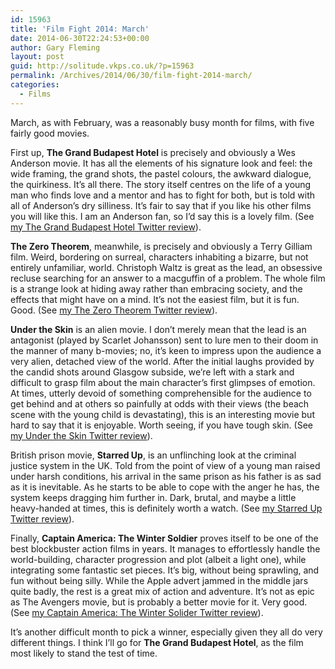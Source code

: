 ```yaml
---
id: 15963
title: 'Film Fight 2014: March'
date: 2014-06-30T22:24:53+00:00
author: Gary Fleming
layout: post
guid: http://solitude.vkps.co.uk/?p=15963
permalink: /Archives/2014/06/30/film-fight-2014-march/
categories:
  - Films
---
```

March, as with February, was a reasonably busy month for films, with five fairly good movies.

First up, **The Grand Budapest Hotel** is precisely and obviously a Wes Anderson movie. It has all the elements of his signature look and feel: the wide framing, the grand shots, the pastel colours, the awkward dialogue, the quirkiness. It&#8217;s all there. The story itself centres on the life of a young man who finds love and a mentor and has to fight for both, but is told with all of Anderson&#8217;s dry silliness. It&#8217;s fair to say that if you like his other films you will like this. I am an Anderson fan, so I&#8217;d say this is a lovely film. (See [my The Grand Budapest Hotel Twitter review](https://twitter.com/garyfleming/status/446046565753696256)).

**The Zero Theorem**, meanwhile, is precisely and obviously a Terry Gilliam film. Weird, bordering on surreal, characters inhabiting a bizarre, but not entirely unfamiliar, world. Christoph Waltz is great as the lead, an obsessive recluse searching for an answer to a macguffin of a problem. The whole film is a strange look at hiding away rather than embracing society, and the effects that might have on a mind. It&#8217;s not the easiest film, but it is fun. Good. (See [my The Zero Theorem Twitter review](https://twitter.com/garyfleming/status/446047551587110912)).

**Under the Skin** is an alien movie. I don&#8217;t merely mean that the lead is an antagonist (played by Scarlet Johansson) sent to lure men to their doom in the manner of many b-movies; no, it&#8217;s keen to impress upon the audience a very alien, detached view of the world. After the initial laughs provided by the candid shots around Glasgow subside, we&#8217;re left with a stark and difficult to grasp film about the main character&#8217;s first glimpses of emotion. At times, utterly devoid of something comprehensible for the audience to get behind and at others so painfully at odds with their views (the beach scene with the young child is devastating), this is an interesting movie but hard to say that it is enjoyable. Worth seeing, if you have tough skin. (See [my Under the Skin Twitter review](https://twitter.com/garyfleming/status/447396022537695232)).

British prison movie, **Starred Up**, is an unflinching look at the criminal justice system in the UK. Told from the point of view of a young man raised under harsh conditions, his arrival in the same prison as his father is as sad as it is inevitable. As he starts to be able to cope with the anger he has, the system keeps dragging him further in. Dark, brutal, and maybe a little heavy-handed at times, this is definitely worth a watch. (See [my Starred Up Twitter review](https://twitter.com/garyfleming/status/449608971570413568)).

Finally, **Captain America: The Winter Soldier** proves itself to be one of the best blockbuster action films in years. It manages to effortlessly handle the world-building, character progression and plot (albeit a light one), while integrating some fantastic set pieces. It&#8217;s big, without being sprawling, and fun without being silly. While the Apple advert jammed in the middle jars quite badly, the rest is a great mix of action and adventure. It&#8217;s not as epic as The Avengers movie, but is probably a better movie for it. Very good. (See [my Captain America: The Winter Solider Twitter review](https://twitter.com/garyfleming/status/450768397513805825)).

It&#8217;s another difficult month to pick a winner, especially given they all do very different things. I think I&#8217;ll go for **The Grand Budapest Hotel**, as the film most likely to stand the test of time.